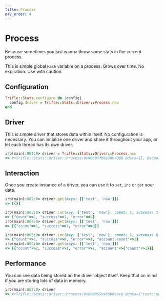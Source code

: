 ```yaml
---
title: Process
nav_order: 4
---
```


# Process

Because sometimes you just wanna throw some stats in the current process.

This is simple global `Hash` variable on a process. Grows over time. No expiration. Use with caution.

## Configuration

```ruby
Trifle::Stats.configure do |config|
  config.driver = Trifle::Stats::Driver::Process.new
end
```

## Driver

This is simple driver that stores data within itself. No configuration is necessary. You can initialize one driver and share it throughout your app, or let each thread has its own driver.

```ruby
irb(main):001:0> driver = Trifle::Stats::Driver::Process.new
=> #<Trifle::Stats::Driver::Process:0x00007fb6e30ba080 @data={}, @separator="::">
```

## Interaction

Once you create instance of a driver, you can use it to `set`, `inc` or `get` your data.

```ruby
irb(main):002:0> driver.get(keys: [['test', 'now']])
=> [{}]

irb(main):003:0> driver.inc(key: ['test', 'now'], count: 1, success: 1, error: 0)
=> {"count"=>1, "success"=>1, "error"=>0}
irb(main):004:0> driver.get(keys: [['test', 'now']])
=> [{"count"=>1, "success"=>1, "error"=>0}]

irb(main):005:0> driver.inc(key: ['test', 'now'], count: 1, success: 0, error: 1, account: { count: 1 })
=> {"count"=>1, "success"=>0, "error"=>1, "account.count"=>1}
irb(main):006:0> driver.get(keys: [['test', 'now']])
=> [{"count"=>2, "success"=>1, "error"=>1, "account"=>{"count"=>1}}]
```

## Performance

You can see data being stored on the driver object itself. Keep that on mind if you are storing lots of data in memory.

```ruby
irb(main):007:0> driver
=> #<Trifle::Stats::Driver::Process:0x000055e4b5b6cac0 @data={"test::now"=>{"count"=>2, "success"=>1, "error"=>1, "account.count"=>1}}, @separator="::">
```

